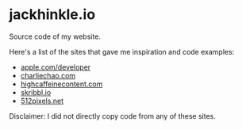 # jackhinkle.io
Source code of my website.

Here's a list of the sites that gave me inspiration and code examples:
- [apple.com/developer](apple.com/developer)
- [charliechao.com](charliechao.com)
- [highcaffeinecontent.com](highcaffeinecontent.com)
- [skribbl.io](skribbl.io)
- [512pixels.net](512pixels.net)

Disclaimer: I did not directly copy code from any of these sites.
